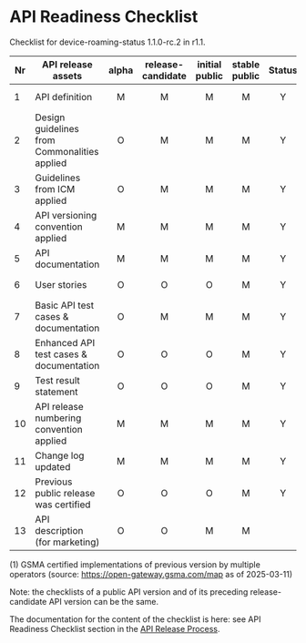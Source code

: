# API Readiness Checklist

Checklist for device-roaming-status 1.1.0-rc.2 in r1.1.

| Nr | API release assets  | alpha | release-candidate |  initial<br>public | stable<br> public | Status | Reference information |
|----|----------------------------------------------|:-----:|:-----------------:|:-------:|:------:|:----:|:----:|
|  1 | API definition                               |   M   |         M         |    M    |    M   |   Y   | [/code/API_definitions/device-roaming-status.yaml](/code/API_definitions/device-roaming-status.yaml) |
|  2 | Design guidelines from Commonalities applied |   O   |         M         |    M    |    M   |   Y   |  [r3.2](https://github.com/camaraproject/Commonalities/releases/tag/r3.2)     |
|  3 | Guidelines from ICM applied                  |   O   |         M         |    M    |    M   |   Y   |  [r3.2](https://github.com/camaraproject/IdentityAndConsentManagement/releases/tag/r3.2)     |
|  4 | API versioning convention applied            |   M   |         M         |    M    |    M   |   Y   |      |
|  5 | API documentation                            |   M   |         M         |    M    |    M   |   Y   | inline in YAML |
|  6 | User stories                                 |   O   |         O         |    O    |    M   |  Y    |   [/documentation/API_documentation/device-roaming-status-User-Story.md](/documentation/API_documentation/device-roaming-status-User-Story.md)   |
|  7 | Basic API test cases & documentation         |   O   |         M         |    M    |    M   |   Y | [/code/Test_definitions/device-roaming-status.feature](/code/Test_definitions/device-roaming-status.feature) |
|  8 | Enhanced API test cases & documentation      |   O   |         O         |    O    |    M   |   Y   |  [/code/Test_definitions/device-roaming-status.feature](/code/Test_definitions/device-roaming-status.feature)   |
|  9 | Test result statement                        |   O   |         O         |    O    |    M   |   Y   |  na  |
| 10 | API release numbering convention applied     |   M   |         M         |    M    |    M   |   Y   |      |
| 11 | Change log updated                           |   M   |         M         |    M    |    M   |   Y   | [/CHANGELOG.md](/CHANGELOG.md) |
| 12 | Previous public release was certified        |   O   |         O         |    O    |    M   |   Y   |   see (1)   |
| 13 | API description (for marketing)              |   O   |         O         |    M    |    M   |      | [wiki link](https://lf-camaraproject.atlassian.net/wiki/x/vYBmBQ) |

(1) GSMA certified implementations of previous version by multiple operators (source: https://open-gateway.gsma.com/map as of 2025-03-11)

Note: the checklists of a public API version and of its preceding release-candidate API version can be the same.

The documentation for the content of the checklist is here: see API Readiness Checklist section in the [API Release Process](https://lf-camaraproject.atlassian.net/wiki/x/jine).
